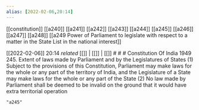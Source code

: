 ```yaml
---
alias: [2022-02-06,20:14]
---
```

[[constitution]] [[a240]] [[a241]] [[a242]] [[a243]] [[a244]] [[a245]] [[a246]] [[a247]] [[a248]] [[a249 Power of Parliament to legislate with respect to a matter in the State List in the national interest]]

[[2022-02-06]] 20:14 _related_ [[]] | [[]] | [[]] # # #
Constitution Of India 1949
245. Extent of laws made by Parliament and by the Legislatures of States
(1) Subject to the provisions of this Constitution, Parliament may make laws for the whole or any part of the territory of India, and the Legislature of a State may make laws for the whole or any part of the State
(2) No law made by Parliament shall be deemed to be invalid on the ground that it would have extra territorial operation

```query
"a245"
```